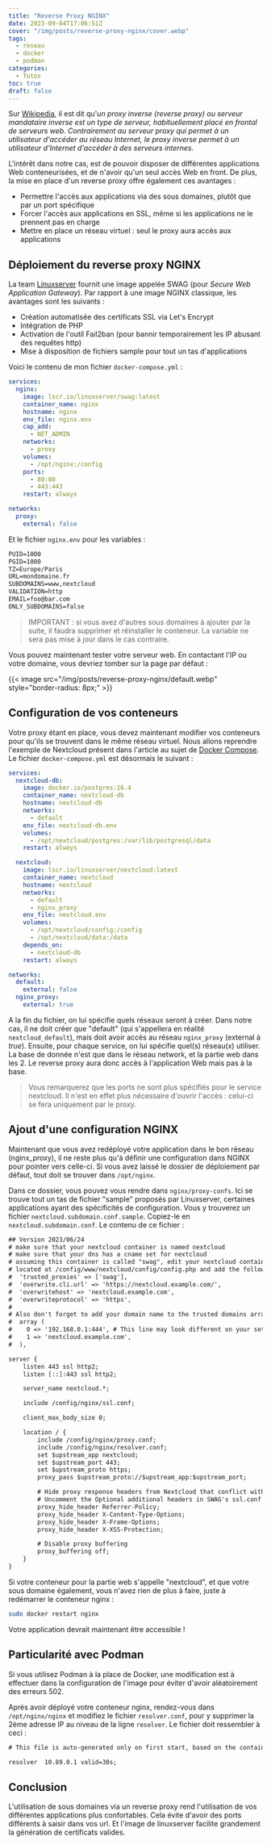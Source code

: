 ```yaml
---
title: "Reverse Proxy NGINX"
date: 2023-09-04T17:06:51Z
cover: "/img/posts/reverse-proxy-nginx/cover.webp"
tags:
  - reseau
  - docker
  - podman
categories:
  - Tutos
toc: true
draft: false
---
```


Sur [Wikipedia](https://fr.wikipedia.org/wiki/Proxy_inverse), il est dit qu'*un proxy inverse (reverse proxy) ou serveur mandataire inverse est un type de serveur, habituellement placé en frontal de serveurs web. Contrairement au serveur proxy qui permet à un utilisateur d'accéder au réseau Internet, le proxy inverse permet à un utilisateur d'Internet d'accéder à des serveurs internes.*

L'intérêt dans notre cas, est de pouvoir disposer de différentes applications Web conteneurisées, et de n'avoir qu'un seul accès Web en front. De plus, la mise en place d'un reverse proxy offre également ces avantages :

- Permettre l'accès aux applications via des sous domaines, plutôt que par un port spécifique
- Forcer l'accès aux applications en SSL, même si les applications ne le prennent pas en charge
- Mettre en place un réseau virtuel : seul le proxy aura accès aux applications

## Déploiement du reverse proxy NGINX

La team [Linuxserver](https://docs.linuxserver.io/general/swag) fournit une image appelée SWAG (pour *Secure Web Application Gateway*). Par rapport à une image NGINX classique, les avantages sont les suivants :

- Création automatisée des certificats SSL via Let's Encrypt
- Intégration de PHP
- Activation de l'outil Fail2ban (pour bannir temporairement les IP abusant des requêtes http)
- Mise à disposition de fichiers sample pour tout un tas d'applications

Voici le contenu de mon fichier `docker-compose.yml` :

```yml
services:
  nginx:
    image: lscr.io/linuxserver/swag:latest
    container_name: nginx
    hostname: nginx
    env_file: nginx.env
    cap_add:
      - NET_ADMIN
    networks:
      - proxy
    volumes:
      - /opt/nginx:/config
    ports:
      - 80:80
      - 443:443
    restart: always

networks:
  proxy:
    external: false
```

Et le fichier `nginx.env` pour les variables :

```txt
PUID=1000
PGID=1000
TZ=Europe/Paris
URL=mondomaine.fr
SUBDOMAINS=www,nextcloud
VALIDATION=http
EMAIL=foo@bar.com
ONLY_SUBDOMAINS=false
```

> IMPORTANT : si vous avez d'autres sous domaines à ajouter par la suite, il faudra supprimer et réinstaller le conteneur. La variable ne sera pas mise à jour dans le cas contraire.

Vous pouvez maintenant tester votre serveur web. En contactant l'IP ou votre domaine, vous devriez tomber sur la page par défaut :

{{< image src="/img/posts/reverse-proxy-nginx/default.webp" style="border-radius: 8px;" >}}

## Configuration de vos conteneurs

Votre proxy étant en place, vous devez maintenant modifier vos conteneurs pour qu'ils se trouvent dans le même réseau virtuel. Nous allons reprendre l'exemple de Nextcloud présent dans l'article au sujet de [Docker Compose](/posts/utilisation-de-docker-compose/). Le fichier `docker-compose.yml` est désormais le suivant :

```yml
services:
  nextcloud-db:
    image: docker.io/postgres:16.4
    container_name: nextcloud-db
    hostname: nextcloud-db
    networks:
      - default
    env_file: nextcloud-db.env
    volumes:
      - /opt/nextcloud/postgres:/var/lib/postgresql/data
    restart: always

  nextcloud:
    image: lscr.io/linuxserver/nextcloud:latest
    container_name: nextcloud
    hostname: nextcloud
    networks:
      - default
      - nginx_proxy
    env_file: nextcloud.env
    volumes:
      - /opt/nextcloud/config:/config
      - /opt/nextcloud/data:/data
    depends_on:
      - nextcloud-db
    restart: always

networks:
  default:
    external: false
  nginx_proxy:
    external: true
```

A la fin du fichier, on lui spécifie quels réseaux seront à créer. Dans notre cas, il ne doit créer que "default" (qui s'appellera en réalité `nextcloud_default`), mais doit avoir accès au réseau `nginx_proxy` (external à *true*).
Ensuite, pour chaque service, on lui spécifie quel(s) réseau(x) utiliser. La base de donnée n'est que dans le réseau network, et la partie web dans les 2. Le reverse proxy aura donc accès à l'application Web mais pas à la base.

> Vous remarquerez que les ports ne sont plus spécifiés pour le service nextcloud. Il n'est en effet plus nécessaire d'ouvrir l'accès : celui-ci se fera uniquement par le proxy.

## Ajout d'une configuration NGINX

Maintenant que vous avez redéployé votre application dans le bon réseau (nginx_proxy), il ne reste plus qu'à définir une configuration dans NGINX pour pointer vers celle-ci. Si vous avez laissé le dossier de déploiement par défaut, tout doit se trouver dans `/opt/nginx`.

Dans ce dossier, vous pouvez vous rendre dans `nginx/proxy-confs`. Ici se trouve tout un tas de fichier "sample" proposés par Linuxserver, certaines applications ayant des spécificités de configuration.
Vous y trouverez un fichier `nextcloud.subdomain.conf.sample`. Copiez-le en `nextcloud.subdomain.conf`. Le contenu de ce fichier :

```txt
## Version 2023/06/24
# make sure that your nextcloud container is named nextcloud
# make sure that your dns has a cname set for nextcloud
# assuming this container is called "swag", edit your nextcloud container's config
# located at /config/www/nextcloud/config/config.php and add the following lines before the ");":
#  'trusted_proxies' => ['swag'],
#  'overwrite.cli.url' => 'https://nextcloud.example.com/',
#  'overwritehost' => 'nextcloud.example.com',
#  'overwriteprotocol' => 'https',
#
# Also don't forget to add your domain name to the trusted domains array. It should look somewhat like this:
#  array (
#    0 => '192.168.0.1:444', # This line may look different on your setup, don't modify it.
#    1 => 'nextcloud.example.com',
#  ),

server {
    listen 443 ssl http2;
    listen [::]:443 ssl http2;

    server_name nextcloud.*;

    include /config/nginx/ssl.conf;

    client_max_body_size 0;

    location / {
        include /config/nginx/proxy.conf;
        include /config/nginx/resolver.conf;
        set $upstream_app nextcloud;
        set $upstream_port 443;
        set $upstream_proto https;
        proxy_pass $upstream_proto://$upstream_app:$upstream_port;

        # Hide proxy response headers from Nextcloud that conflict with ssl.conf
        # Uncomment the Optional additional headers in SWAG's ssl.conf to pass Nextcloud's security scan
        proxy_hide_header Referrer-Policy;
        proxy_hide_header X-Content-Type-Options;
        proxy_hide_header X-Frame-Options;
        proxy_hide_header X-XSS-Protection;

        # Disable proxy buffering
        proxy_buffering off;
    }
}
```

Si votre conteneur pour la partie web s'appelle "nextcloud", et que votre sous domaine également, vous n'avez rien de plus à faire, juste à redémarrer le conteneur nginx :

```bash
sudo docker restart nginx
```

Votre application devrait maintenant être accessible !

## Particularité avec Podman

Si vous utilisez Podman à la place de Docker, une modification est à effectuer dans la configuration de l'image pour éviter d'avoir aléatoirement des erreurs 502.

Après avoir déployé votre conteneur nginx, rendez-vous dans `/opt/nginx/nginx` et modifiez le fichier `resolver.conf`, pour y supprimer la 2ème adresse IP au niveau de la ligne `resolver`. Le fichier doit ressembler à ceci :

```txt
# This file is auto-generated only on first start, based on the container's /etc/resolv.conf file.   Feel free to modify it as you wish.

resolver  10.89.0.1 valid=30s;
```

## Conclusion

L'utilisation de sous domaines via un reverse proxy rend l'utilisation de vos différentes applications plus confortables. Cela évite d'avoir des ports différents à saisir dans vos url. Et l'image de linuxserver facilite grandement la génération de certificats valides.
